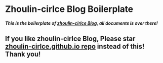 # Zhoulin-cirlce Blog Boilerplate

##### This is the boilerplate of [zhoulin-cirlce Blog](https://github.com/zhoulin-cirlce/zhoulin-cirlce.github.io), all documents is over there!

<!--#### [View Boilerplate &rarr;](http://huangxuan.me/huxblog-boilerplate/);-->

<!--#### [View Live zhoulin-cirlce Blog &rarr;](http://huangxuan.me)-->

## If you like zhoulin-cirlce Blog, Please star [zhoulin-cirlce.github.io repo](https://github.com/zhoulin-cirlce/zhoulin-cirlce.github.io) instead of this! Thank you!